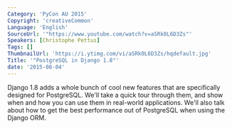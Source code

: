 ```yaml
---
Category: 'PyCon AU 2015'
Copyright: 'creativeCommon'
Language: 'English'
SourceUrl: '"https://www.youtube.com/watch?v=aSRk0L6D3Zs"'
Speakers: [Christophe Pettus]
Tags: []
ThumbnailUrl: 'https://i.ytimg.com/vi/aSRk0L6D3Zs/hqdefault.jpg'
Title: '"PostgreSQL in Django 1.8"'
date: '2015-08-04'
---
```

Django 1.8 adds a whole bunch of cool new features that are specifically designed for PostgreSQL. We'll take a quick tour through them, and show when and how you can use them in real-world applications. We'll also talk about how to get the best performance out of PostgreSQL when using the Django ORM.